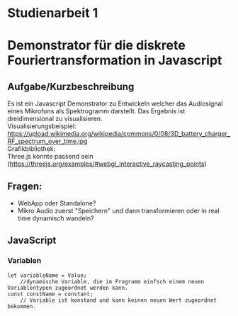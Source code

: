 # Studienarbeit 1

# Demonstrator für die diskrete Fouriertransformation in Javascript

## Aufgabe/Kurzbeschreibung
Es ist ein Javascript Demonstrator zu Entwickeln welcher das Audiosignal eines Mikrofons als Spektrogramm darstellt. Das Ergebnis ist dreidimensional zu visualisieren. <br> Visualisierungsbeispiel: <br>
https://upload.wikimedia.org/wikipedia/commons/0/08/3D_battery_charger_RF_spectrum_over_time.jpg <br> 
Grafikbibliothek: <br>
Three.js konnte passend sein (https://threejs.org/examples/#webgl_interactive_raycasting_points)



## Fragen:
* WebApp oder Standalone?
* Mikro Audio zuerst "Speichern" und dann transformieren oder in real time dynamisch wandeln?



## JavaScript

### Variablen
    let variableName = Value; 
        //dynamische Variable, die im Programm einfsch einem neuen Variablentypen zugeordnet werden kann.
    const constName = constant;
        // Variable ist konstand und kann keinen neuen Wert zugeordnet bekommen.
